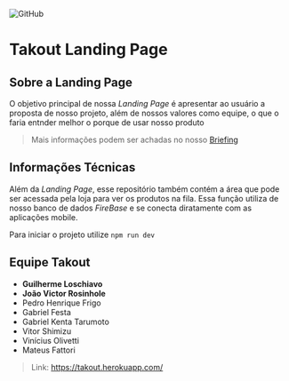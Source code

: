 ![GitHub](https://img.shields.io/github/license/AlvarezGui/takout-lp?style=flat-square)

# Takout Landing Page

## Sobre a Landing Page
O objetivo principal de nossa *Landing Page* é apresentar ao usuário a proposta de nosso projeto, além de nossos valores como equipe, o que o faria entnder melhor o porque de usar nosso produto

> Mais informações podem ser achadas no nosso [Briefing](briefing.pdf)

## Informações Técnicas
Além da *Landing Page*, esse repositório também contém a área que pode ser acessada pela loja para ver os produtos na fila. Essa função utiliza de nosso banco de dados *FireBase* e se conecta diratamente com as aplicações mobile.

Para iniciar o projeto utilize  `npm run dev`

## Equipe Takout
- **Guilherme Loschiavo**
- **João Victor Rosinhole**
- Pedro Henrique Frigo
- Gabriel Festa
- Gabriel Kenta Tarumoto
- Vitor Shimizu
- Vinícius Olivetti
- Mateus Fattori

> Link: https://takout.herokuapp.com/

